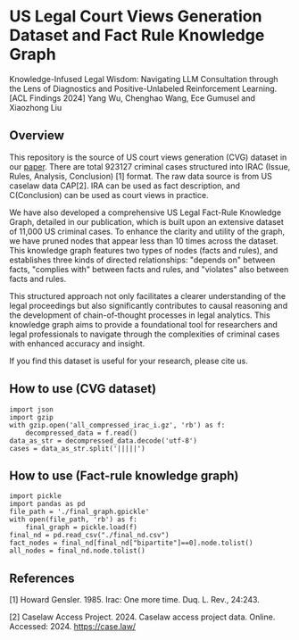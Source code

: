 # US Legal Court Views Generation Dataset and Fact Rule Knowledge Graph
Knowledge-Infused Legal Wisdom: Navigating LLM Consultation through the Lens of Diagnostics and Positive-Unlabeled Reinforcement Learning.
[ACL Findings 2024] Yang Wu, Chenghao Wang, Ece Gumusel and Xiaozhong Liu
## Overview
This repository is the source of US court views generation (CVG) dataset in our [paper](https://arxiv.org/abs/2406.03600). There are total 923127 criminal cases structured into IRAC (Issue, Rules, Analysis, Conclusion) [1] format. The raw data source is from US caselaw data CAP[2]. IRA can be used as fact description, and C(Conclusion) can be used as court views in practice.

We have also developed a comprehensive US Legal Fact-Rule Knowledge Graph, detailed in our publication, which is built upon an extensive dataset of 11,000 US criminal cases. To enhance the clarity and utility of the graph, we have pruned nodes that appear less than 10 times across the dataset. This knowledge graph features two types of nodes (facts and rules), and establishes three kinds of directed relationships: "depends on" between facts, "complies with" between facts and rules, and "violates" also between facts and rules.

This structured approach not only facilitates a clearer understanding of the legal proceedings but also significantly contributes to causal reasoning and the development of chain-of-thought processes in legal analytics. This knowledge graph aims to provide a foundational tool for researchers and legal professionals to navigate through the complexities of criminal cases with enhanced accuracy and insight.

If you find this dataset is useful for your research, please cite us.

## How to use (CVG dataset)
```setup
import json
import gzip
with gzip.open('all_compressed_irac_i.gz', 'rb') as f:
    decompressed_data = f.read()
data_as_str = decompressed_data.decode('utf-8')
cases = data_as_str.split('|||||')

```


## How to use (Fact-rule knowledge graph)
```setup
import pickle
import pandas as pd
file_path = './final_graph.gpickle'
with open(file_path, 'rb') as f:
    final_graph = pickle.load(f)
final_nd = pd.read_csv("./final_nd.csv")
fact_nodes = final_nd[final_nd["bipartite"]==0].node.tolist()
all_nodes = final_nd.node.tolist()

```
## References
[1] Howard Gensler. 1985. Irac: One more time. Duq. L. Rev., 24:243.


[2] Caselaw Access Project. 2024. Caselaw access project data. Online. Accessed: 2024. https://case.law/

